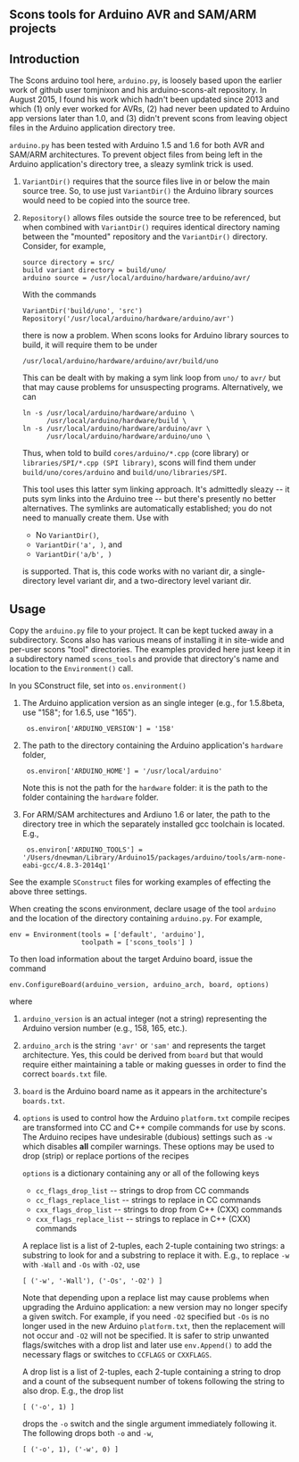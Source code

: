 ## Scons tools for Arduino AVR and SAM/ARM projects

## Introduction

The Scons arduino tool here, `arduino.py`, is loosely based upon the earlier
work of github user tomjnixon and his arduino-scons-alt repository.   In
August 2015, I found his work which hadn't been updated since 2013 and which
(1) only ever worked for AVRs, (2) had never been updated to Arduino app
versions later than 1.0, and (3) didn't prevent scons from leaving object
files in the Arduino application directory tree.

`arduino.py` has been tested with Arduino 1.5 and 1.6 for both AVR and SAM/ARM
architectures.  To prevent object files from being left in the Arduino
application's directory tree, a sleazy symlink trick is used.

1. `VariantDir()` requires that the source files live in or below the main
   source tree.  So, to use just `VariantDir()` the Arduino library sources
   would need to be copied into the source tree.

2. `Repository()` allows files outside the source tree to be referenced, but
   when combined with `VariantDir()` requires identical directory naming
   between the "mounted" repository and the `VariantDir()` directory.
   Consider, for example,

       source directory = src/
       build variant directory = build/uno/
       arduino source = /usr/local/arduino/hardware/arduino/avr/

   With the commands

       VariantDir('build/uno', 'src')
       Repository('/usr/local/arduino/hardware/arduino/avr')

   there is now a problem.  When scons looks for Arduino library
   sources to build, it will require them to be under

       /usr/local/arduino/hardware/arduino/avr/build/uno

   This can be dealt with by making a sym link loop from `uno/` to `avr/`
   but that may cause problems for unsuspecting programs.  Alternatively,
   we can

       ln -s /usr/local/arduino/hardware/arduino \
             /usr/local/arduino/hardware/build \
       ln -s /usr/local/arduino/hardware/arduino/avr \
             /usr/local/arduino/hardware/arduino/uno \

   Thus, when told to build `cores/arduino/*.cpp` (core library) or
   `libraries/SPI/*.cpp (SPI library)`, scons will find them under
   `build/uno/cores/arduino` and `build/uno/libraries/SPI`.

   This tool uses this latter sym linking approach.  It's admittedly
   sleazy -- it puts sym links into the Arduino tree -- but there's
   presently no better alternatives.  The symlinks are automatically
   established; you do not need to manually create them.  Use with
   
   * No `VariantDir()`,
   * `VariantDir('a', )`, and
   * `VariantDir('a/b', )`
   
   is supported.  That is, this code works with no variant dir, a
   single-directory level variant dir, and a two-directory level variant dir.

   
## Usage
   
Copy the `arduino.py` file to your project.  It can be kept tucked
away in a subdirectory.  Scons also has various means of installing
it in site-wide and per-user scons "tool" directories.  The examples
provided here just keep it in a subdirectory named `scons_tools` and
provide that directory's name and location to the `Environment()` call.
   
In you SConstruct file, set into `os.environment()`
   
1. The Arduino application version as an single integer (e.g., for
   1.5.8beta, use "158"; for 1.6.5, use "165").
   
        os.environ['ARDUINO_VERSION'] = '158'

2. The path to the directory containing the Arduino application's
   `hardware` folder,

        os.environ['ARDUINO_HOME'] = '/usr/local/arduino'

   Note this is not the path for the `hardware` folder: it is the path
   to the folder containing the `hardware` folder.

3. For ARM/SAM architectures and Ardiuno 1.6 or later, the path
   to the directory tree in which the separately installed gcc toolchain
   is located.  E.g.,

        os.environ['ARDUINO_TOOLS'] = '/Users/dnewman/Library/Arduino15/packages/arduino/tools/arm-none-eabi-gcc/4.8.3-2014q1'

See the example `SConstruct` files for working examples of effecting
the above three settings.

When creating the scons environment, declare usage of the tool `arduino`
and the location of the directory containing `arduino.py`.  For example,

    env = Environment(tools = ['default', 'arduino'],                      toolpath = ['scons_tools'] )

To then load information about the target Arduino board, issue the
command

    env.ConfigureBoard(arduino_version, arduino_arch, board, options)

where

1. `arduino_version` is an actual integer (not a string) representing
   the Arduino version number (e.g., 158, 165, etc.).

2. `arduino_arch` is the string `'avr'` or `'sam'` and represents
   the target architecture.  Yes, this could be derived from `board` but
   that would require either maintaining a table or making guesses in order
   to find the correct `boards.txt` file.

3. `board` is the Arduino board name as it appears in the architecture's
   `boards.txt`.

4. `options` is used to control how the Arduino `platform.txt` compile
   recipes are transformed into CC and C++ compile commands for use by scons.
   The Arduino recipes have undesirable (dubious) settings such as `-w` which
   disables **all** compiler warnings.  These options may be used to drop
   (strip) or replace portions of the recipes

   `options` is a dictionary containing any or all of the following keys
    
    * `cc_flags_drop_list` -- strings to drop from CC commands
    * `cc_flags_replace_list` -- strings to replace in CC commands
    * `cxx_flags_drop_list` -- strings to drop from C++ (CXX) commands
    * `cxx_flags_replace_list` -- strings to replace in C++ (CXX) commands
    
    A replace list is a list of 2-tuples, each 2-tuple containing two
    strings: a substring to look for and a substring to replace it with.
    E.g., to replace `-w` with `-Wall` and `-Os` with `-O2`, use

       [ ('-w', '-Wall'), ('-Os', '-O2') ] 
    
    Note that depending upon a replace list may cause problems when
    upgrading the Arduino application: a new version may no longer
    specify a given switch.  For example, if you need `-O2` specified
    but `-Os` is no longer used in the new Arduino `platform.txt`,
    then the replacement will not occur and `-O2` will not be specified.
    It is safer to strip unwanted flags/switches with a drop list
    and later use `env.Append()` to add the necessary flags or
    switches to `CCFLAGS` or `CXXFLAGS`.
    
    A drop list is a list of 2-tuples, each 2-tuple containing a string
    to drop and a count of the subsequent number of tokens following the
    string to also drop. E.g., the drop list
    
       [ ('-o', 1) ]
    
    drops the `-o` switch and the single argument immediately following it.
    The following drops both `-o` and `-w`,
    
       [ ('-o', 1), ('-w', 0) ]
       